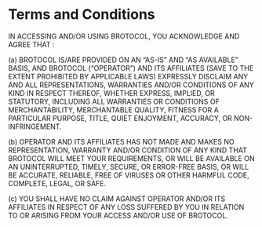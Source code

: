 # Terms and Conditions

IN ACCESSING AND/OR USING BROTOCOL, YOU ACKNOWLEDGE AND AGREE THAT :

(a) BROTOCOL IS/ARE PROVIDED ON AN “AS-IS” AND “AS AVAILABLE” BASIS, AND BROTOCOL (“OPERATOR”) AND ITS AFFILIATES (SAVE TO THE EXTENT PROHIBITED BY APPLICABLE LAWS) EXPRESSLY DISCLAIM ANY AND ALL REPRESENTATIONS, WARRANTIES AND/OR CONDITIONS OF ANY KIND IN RESPECT THEREOF, WHETHER EXPRESS, IMPLIED, OR STATUTORY, INCLUDING ALL WARRANTIES OR CONDITIONS OF MERCHANTABILITY, MERCHANTABLE QUALITY, FITNESS FOR A PARTICULAR PURPOSE, TITLE, QUIET ENJOYMENT, ACCURACY, OR NON-INFRINGEMENT.

(b) OPERATOR AND ITS AFFILIATES HAS NOT MADE AND MAKES NO REPRESENTATION, WARRANTY AND/OR CONDITION OF ANY KIND THAT BROTOCOL WILL MEET YOUR REQUIREMENTS, OR WILL BE AVAILABLE ON AN UNINTERRUPTED, TIMELY, SECURE, OR ERROR-FREE BASIS, OR WILL BE ACCURATE, RELIABLE, FREE OF VIRUSES OR OTHER HARMFUL CODE, COMPLETE, LEGAL, OR SAFE.

(c) YOU SHALL HAVE NO CLAIM AGAINST OPERATOR AND/OR ITS AFFILIATES IN RESPECT OF ANY LOSS SUFFERED BY YOU IN RELATION TO OR ARISING FROM YOUR ACCESS AND/OR USE OF BROTOCOL.
